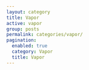 ```yaml
---
layout: category
title: Vapor
active: vapor
group: posts
permalink: categories/vapor/
pagination:
  enabled: true
  category: Vapor
  title: Vapor
---
```


